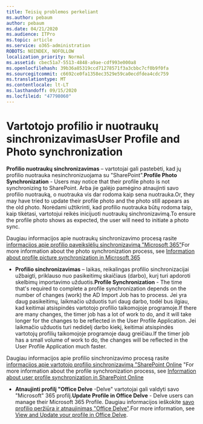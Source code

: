 ```yaml
---
title: Teisių problemos perkeliant
ms.author: pebaum
author: pebaum
ms.date: 04/21/2020
ms.audience: ITPro
ms.topic: article
ms.service: o365-administration
ROBOTS: NOINDEX, NOFOLLOW
localization_priority: Normal
ms.assetid: cbec51a7-5513-4848-a9ae-cdf993e000a8
ms.openlocfilehash: 39b36a85319ccd71278571f3a3cbbc7cf0b9f0fa
ms.sourcegitcommit: c6692ce0fa1358ec3529e59ca0ecdfdea4cdc759
ms.translationtype: MT
ms.contentlocale: lt-LT
ms.lasthandoff: 09/15/2020
ms.locfileid: "47798060"
---
```

# <a name="user-profile-and-photo-synchronization"></a><span data-ttu-id="ce530-102">Vartotojo profilio ir nuotraukų sinchronizavimas</span><span class="sxs-lookup"><span data-stu-id="ce530-102">User Profile and Photo synchronization</span></span>

 <span data-ttu-id="ce530-103">**Profilio nuotraukų sinchronizavimas** – vartotojai gali pastebėti, kad jų profilio nuotrauka nesinchronizuojama su "SharePoint".</span><span class="sxs-lookup"><span data-stu-id="ce530-103">**Profile Photo Synchronization** - Users may notice that their profile photo is not synchronizing to SharePoint.</span></span> <span data-ttu-id="ce530-104">Arba jie galėjo pamėgino atnaujinti savo profilio nuotrauką, o nuotrauka vis dar rodoma kaip sena nuotrauka.</span><span class="sxs-lookup"><span data-stu-id="ce530-104">Or, they may have tried to update their profile photo and the photo still appears as the old photo.</span></span> <span data-ttu-id="ce530-105">Norėdami užtikrinti, kad profilio nuotrauka būtų rodoma taip, kaip tikėtasi, vartotojui reikės inicijuoti nuotraukų sinchronizavimą.</span><span class="sxs-lookup"><span data-stu-id="ce530-105">To ensure the profile photo shows as expected, the user will need to initiate a photo sync.</span></span> 
  
<span data-ttu-id="ce530-106">Daugiau informacijos apie nuotraukų sinchronizavimo procesą rasite [informacijos apie profilio paveikslėlių sinchronizavimą "Microsoft 365"](https://go.microsoft.com/fwlink/?linkid=2022634)</span><span class="sxs-lookup"><span data-stu-id="ce530-106">For more information about the photo synchronization process, see [Information about profile picture synchronization in Microsoft 365](https://go.microsoft.com/fwlink/?linkid=2022634)</span></span>
  
- <span data-ttu-id="ce530-107">**Profilio sinchronizavimas** – laikas, reikalingas profilio sinchronizacijai užbaigti, priklauso nuo pasikeitimų skaičiaus (darbo), kurį turi apdoroti skelbimų importavimo užduotis.</span><span class="sxs-lookup"><span data-stu-id="ce530-107">**Profile Synchronization** - The time that's required to complete a profile synchronization depends on the number of changes (work) the AD Import Job has to process.</span></span> <span data-ttu-id="ce530-108">Jei yra daug pasikeitimų, laikmačio užduotis turi daug darbo, todėl bus ilgiau, kad keitimai atsispindės vartotojo profilio taikomojoje programoje.</span><span class="sxs-lookup"><span data-stu-id="ce530-108">If there are many changes, the timer job has a lot of work to do, and it will take longer for the changes to be reflected in the User Profile Application.</span></span> <span data-ttu-id="ce530-109">Jei laikmačio užduotis turi nedidelį darbo kiekį, keitimai atsispindės vartotojų profilių taikomojoje programoje daug greičiau.</span><span class="sxs-lookup"><span data-stu-id="ce530-109">If the timer job has a small volume of work to do, the changes will be reflected in the User Profile Application much faster.</span></span> 
  
<span data-ttu-id="ce530-110">Daugiau informacijos apie profilio sinchronizavimo procesą rasite [informacijos apie vartotojo profilio sinchronizavimą "SharePoint Online](https://go.microsoft.com/fwlink/?linkid=2022639) "</span><span class="sxs-lookup"><span data-stu-id="ce530-110">For more information about the profile synchronization process, see [Information about user profile synchronization in SharePoint Online](https://go.microsoft.com/fwlink/?linkid=2022639)</span></span>
    
- <span data-ttu-id="ce530-111">**Atnaujinti profilį "Office Delve** -Delve" vartotojai gali valdyti savo "Microsoft" 365 profilį.</span><span class="sxs-lookup"><span data-stu-id="ce530-111">**Update Profile in Office Delve** - Delve users can manage their Microsoft 365 Profile.</span></span> <span data-ttu-id="ce530-112">Daugiau informacijos ieškokite [savo profilio peržiūra ir atnaujinimas "Office Delve"](https://support.office.com/article/View-and-update-your-profile-in-Office-Delve-4e84343b-eedf-45a1-aeb9-8627ccca14ba).</span><span class="sxs-lookup"><span data-stu-id="ce530-112">For more information, see [View and Update your profile in Office Delve](https://support.office.com/article/View-and-update-your-profile-in-Office-Delve-4e84343b-eedf-45a1-aeb9-8627ccca14ba).</span></span>
    

